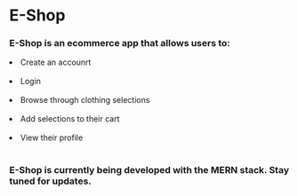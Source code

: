 # E-Shop

### E-Shop is an ecommerce app that allows users to:
<li>Create an accounrt</li><br>
<li> Login</li><br>
<li>Browse through clothing selections</li><br>
<li>Add selections to their cart</li><br>
<li>View their profile</li><br>

### E-Shop is currently being developed with the MERN stack. Stay tuned for updates.
